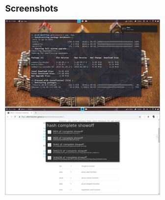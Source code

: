 # Screenshots

![Screenshot #1][1]  
![Screenshot #2][2]

[1]: https://raw.githubusercontent.com/ashutoshgngwr/arch-dotfiles/master/screenshots/1.png
[2]: https://raw.githubusercontent.com/ashutoshgngwr/arch-dotfiles/master/screenshots/2.png

